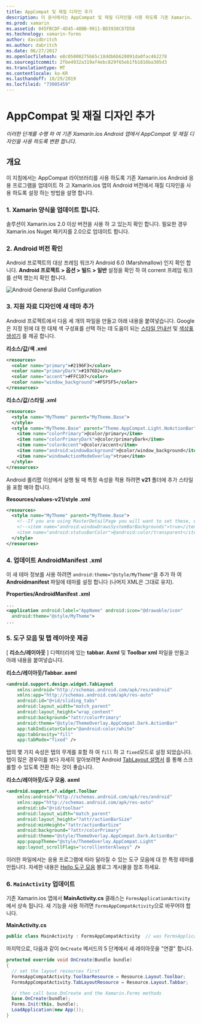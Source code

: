 ```yaml
---
title: AppCompat 및 재질 디자인 추가
description: 이 문서에서는 AppCompat 및 재질 디자인을 사용 하도록 기존 Xamarin. Forms Android 앱을 변환 하는 방법을 설명 합니다.
ms.prod: xamarin
ms.assetid: 045FBCDF-4D45-48BB-9911-BD3938C87D58
ms.technology: xamarin-forms
author: davidbritch
ms.author: dabritch
ms.date: 06/27/2017
ms.openlocfilehash: e8c05000275b65c18ddb6b628091da0fac462278
ms.sourcegitcommit: 2fbe4932a319af4ebc829f65eb1fb1816ba305d3
ms.translationtype: MT
ms.contentlocale: ko-KR
ms.lasthandoff: 10/29/2019
ms.locfileid: "73005459"
---
```

# <a name="adding-appcompat-and-material-design"></a>AppCompat 및 재질 디자인 추가

_이러한 단계를 수행 하 여 기존 Xamarin.ios Android 앱에서 AppCompat 및 재질 디자인을 사용 하도록 변환 합니다._

<!-- source https://gist.github.com/jassmith/a3b2a543f99126782936
https://blog.xamarin.com/material-design-for-your-xamarin-forms-android-apps/ -->

## <a name="overview"></a>개요

이 지침에서는 AppCompat 라이브러리를 사용 하도록 기존 Xamarin.ios Android 응용 프로그램을 업데이트 하 고 Xamarin.ios 앱의 Android 버전에서 재질 디자인을 사용 하도록 설정 하는 방법을 설명 합니다.

### <a name="1-update-xamarinforms"></a>1. Xamarin 양식을 업데이트 합니다.

솔루션이 Xamarin.ios 2.0 이상 버전을 사용 하 고 있는지 확인 합니다. 필요한 경우 Xamarin.ios Nuget 패키지를 2.0으로 업데이트 합니다.

### <a name="2-check-android-version"></a>2. Android 버전 확인

Android 프로젝트의 대상 프레임 워크가 Android 6.0 (Marshmallow) 인지 확인 합니다. **Android 프로젝트 > 옵션 > 빌드 > 일반** 설정을 확인 하 여 corrent 프레임 워크를 선택 했는지 확인 합니다.

 ![](appcompat-images/target-android-6-sml.png "Android General Build Configuration")

### <a name="3-add-new-themes-to-support-material-design"></a>3. 지원 자료 디자인에 새 테마 추가

Android 프로젝트에서 다음 세 개의 파일을 만들고 아래 내용을 붙여넣습니다. Google은 지정 된에 대 한 대체 색 구성표를 선택 하는 데 도움이 되는 [스타일 안내선](https://www.google.com/design/spec/style/color.html#color-color-palette) 및 [색상표 생성기](https://www.materialpalette.com/) 를 제공 합니다.

**리소스/값/색 .xml**

```xml
<resources>
  <color name="primary">#2196F3</color>
  <color name="primaryDark">#1976D2</color>
  <color name="accent">#FFC107</color>
  <color name="window_background">#F5F5F5</color>
</resources>
```

**리소스/값/스타일 .xml**

```xml
<resources>
  <style name="MyTheme" parent="MyTheme.Base">
  </style>
  <style name="MyTheme.Base" parent="Theme.AppCompat.Light.NoActionBar">
    <item name="colorPrimary">@color/primary</item>
    <item name="colorPrimaryDark">@color/primaryDark</item>
    <item name="colorAccent">@color/accent</item>
    <item name="android:windowBackground">@color/window_background</item>
    <item name="windowActionModeOverlay">true</item>
  </style>
</resources>
```

Android 롤리팝 이상에서 실행 될 때 특정 속성을 적용 하려면 **v21** 폴더에 추가 스타일을 포함 해야 합니다.

**Resources/values-v21/style .xml**

```xml
<resources>
  <style name="MyTheme" parent="MyTheme.Base">
    <!--If you are using MasterDetailPage you will want to set these, else you can leave them out-->
    <!--<item name="android:windowDrawsSystemBarBackgrounds">true</item>
    <item name="android:statusBarColor">@android:color/transparent</item>-->
  </style>
</resources>
```

### <a name="4-update-androidmanifestxml"></a>4. 업데이트 AndroidManifest .xml

이 새 테마 정보를 사용 하려면 `android:theme="@style/MyTheme"`을 추가 하 여 **Androidmanifest** 파일에 테마를 설정 합니다 (나머지 XML은 그대로 유지).

**Properties/AndroidManifest .xml**

```xml
...
<application android:label="AppName" android:icon="@drawable/icon"
  android:theme="@style/MyTheme">
...
```

### <a name="5-provide-toolbar-and-tab-layouts"></a>5. 도구 모음 및 탭 레이아웃 제공

[ **리소스/레이아웃** ] 디렉터리에 있는 **tabbar. Axml** 및 **Toolbar xml** 파일을 만들고 아래 내용을 붙여넣습니다.

**리소스/레이아웃/Tabbar. axml**

```xml
<android.support.design.widget.TabLayout
    xmlns:android="http://schemas.android.com/apk/res/android"
    xmlns:app="http://schemas.android.com/apk/res-auto"
    android:id="@+id/sliding_tabs"
    android:layout_width="match_parent"
    android:layout_height="wrap_content"
    android:background="?attr/colorPrimary"
    android:theme="@style/ThemeOverlay.AppCompat.Dark.ActionBar"
    app:tabIndicatorColor="@android:color/white"
    app:tabGravity="fill"
    app:tabMode="fixed" />
```

탭의 몇 가지 속성은 탭의 무게를 포함 하 여 `fill` 하 고 `fixed`모드로 설정 되었습니다.
탭이 많은 경우이를 보다 자세히 알아보려면 Android [TabLayout 설명서](https://developer.android.com/reference/android/support/design/widget/TabLayout.html) 를 통해 스크롤할 수 있도록 전환 하는 것이 좋습니다.

**리소스/레이아웃/도구 모음. axml**

```xml
<android.support.v7.widget.Toolbar
    xmlns:android="http://schemas.android.com/apk/res/android"
    xmlns:app="http://schemas.android.com/apk/res-auto"
    android:id="@+id/toolbar"
    android:layout_width="match_parent"
    android:layout_height="?attr/actionBarSize"
    android:minHeight="?attr/actionBarSize"
    android:background="?attr/colorPrimary"
    android:theme="@style/ThemeOverlay.AppCompat.Dark.ActionBar"
    app:popupTheme="@style/ThemeOverlay.AppCompat.Light"
    app:layout_scrollFlags="scroll|enterAlways" />
```

이러한 파일에서는 응용 프로그램에 따라 달라질 수 있는 도구 모음에 대 한 특정 테마를 만듭니다.
자세한 내용은 [Hello 도구 모음](https://blog.xamarin.com/android-tips-hello-toolbar-goodbye-action-bar/) 블로그 게시물을 참조 하세요.

### <a name="6-update-the-mainactivity"></a>6. `MainActivity` 업데이트

기존 Xamarin.ios 앱에서 **MainActivity.cs** 클래스는 `FormsApplicationActivity`에서 상속 됩니다. 새 기능을 사용 하려면 `FormsAppCompatActivity`으로 바꾸어야 합니다.

**MainActivity.cs**

```csharp
public class MainActivity : FormsAppCompatActivity  // was FormsApplicationActivity
```

마지막으로, 다음과 같이 `OnCreate` 메서드의 5 단계에서 새 레이아웃을 "연결" 합니다.

```csharp
protected override void OnCreate(Bundle bundle)
{
  // set the layout resources first
  FormsAppCompatActivity.ToolbarResource = Resource.Layout.Toolbar;
  FormsAppCompatActivity.TabLayoutResource = Resource.Layout.Tabbar;

  // then call base.OnCreate and the Xamarin.Forms methods
  base.OnCreate(bundle);
  Forms.Init(this, bundle);
  LoadApplication(new App());
}
```
